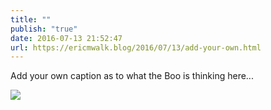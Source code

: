```yaml
---
title: ""
publish: "true"
date: 2016-07-13 21:52:47
url: https://ericmwalk.blog/2016/07/13/add-your-own.html
---
```


Add your own caption as to what the Boo is thinking here...

![](https://ericmwalk.blog/uploads/2022/228db45fd4.jpg)